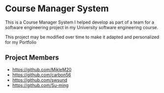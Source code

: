 # Course Manager System

This is a Course Manager System I helped develop as part of a team for a software engineering project in my University software engineering course.

This project may be modified over time to make it adapted and personalized for my Portfolio

## Project Members
* https://github.com/MikleM20
* https://github.com/carbon56
* https://github.com/swsund
* https://github.com/Su-ming
